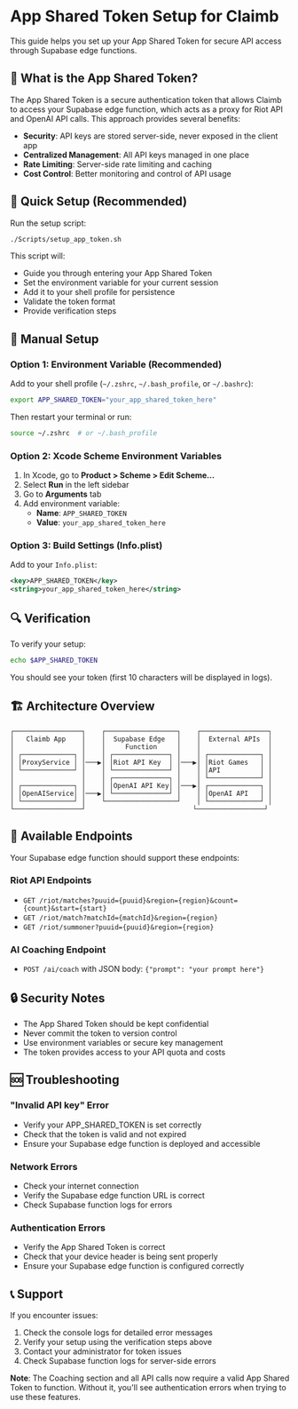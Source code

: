 # App Shared Token Setup for Claimb

This guide helps you set up your App Shared Token for secure API access through Supabase edge functions.

## 🔑 What is the App Shared Token?

The App Shared Token is a secure authentication token that allows Claimb to access your Supabase edge function, which acts as a proxy for Riot API and OpenAI API calls. This approach provides several benefits:

- **Security**: API keys are stored server-side, never exposed in the client app
- **Centralized Management**: All API keys managed in one place
- **Rate Limiting**: Server-side rate limiting and caching
- **Cost Control**: Better monitoring and control of API usage

## 🚀 Quick Setup (Recommended)

Run the setup script:

```bash
./Scripts/setup_app_token.sh
```

This script will:
- Guide you through entering your App Shared Token
- Set the environment variable for your current session
- Add it to your shell profile for persistence
- Validate the token format
- Provide verification steps

## 🔧 Manual Setup

### Option 1: Environment Variable (Recommended)

Add to your shell profile (`~/.zshrc`, `~/.bash_profile`, or `~/.bashrc`):

```bash
export APP_SHARED_TOKEN="your_app_shared_token_here"
```

Then restart your terminal or run:
```bash
source ~/.zshrc  # or ~/.bash_profile
```

### Option 2: Xcode Scheme Environment Variables

1. In Xcode, go to **Product > Scheme > Edit Scheme...**
2. Select **Run** in the left sidebar
3. Go to **Arguments** tab
4. Add environment variable:
   - **Name**: `APP_SHARED_TOKEN`
   - **Value**: `your_app_shared_token_here`

### Option 3: Build Settings (Info.plist)

Add to your `Info.plist`:

```xml
<key>APP_SHARED_TOKEN</key>
<string>your_app_shared_token_here</string>
```

## 🔍 Verification

To verify your setup:

```bash
echo $APP_SHARED_TOKEN
```

You should see your token (first 10 characters will be displayed in logs).

## 🏗️ Architecture Overview

```
┌─────────────────┐    ┌──────────────────┐    ┌─────────────────┐
│   Claimb App    │    │  Supabase Edge   │    │  External APIs  │
│                 │    │     Function     │    │                 │
│ ┌─────────────┐ │    │ ┌──────────────┐ │    │ ┌─────────────┐ │
│ │ProxyService │ │───▶│ │Riot API Key  │ │───▶│ │Riot Games   │ │
│ └─────────────┘ │    │ └──────────────┘ │    │ │API          │ │
│                 │    │ ┌──────────────┐ │    │ └─────────────┘ │
│ ┌─────────────┐ │    │ │OpenAI API Key│ │───▶│ ┌─────────────┐ │
│ │OpenAIService│ │───▶│ └──────────────┘ │    │ │OpenAI API   │ │
│ └─────────────┘ │    └──────────────────┘    │ └─────────────┘ │
└─────────────────┘                           └─────────────────┘
```

## 📡 Available Endpoints

Your Supabase edge function should support these endpoints:

### Riot API Endpoints
- `GET /riot/matches?puuid={puuid}&region={region}&count={count}&start={start}`
- `GET /riot/match?matchId={matchId}&region={region}`
- `GET /riot/summoner?puuid={puuid}&region={region}`

### AI Coaching Endpoint
- `POST /ai/coach` with JSON body: `{"prompt": "your prompt here"}`

## 🔒 Security Notes

- The App Shared Token should be kept confidential
- Never commit the token to version control
- Use environment variables or secure key management
- The token provides access to your API quota and costs

## 🆘 Troubleshooting

### "Invalid API key" Error
- Verify your APP_SHARED_TOKEN is set correctly
- Check that the token is valid and not expired
- Ensure your Supabase edge function is deployed and accessible

### Network Errors
- Check your internet connection
- Verify the Supabase edge function URL is correct
- Check Supabase function logs for errors

### Authentication Errors
- Verify the App Shared Token is correct
- Check that your device header is being sent properly
- Ensure your Supabase edge function is configured correctly

## 📞 Support

If you encounter issues:
1. Check the console logs for detailed error messages
2. Verify your setup using the verification steps above
3. Contact your administrator for token issues
4. Check Supabase function logs for server-side errors

**Note**: The Coaching section and all API calls now require a valid App Shared Token to function. Without it, you'll see authentication errors when trying to use these features.
